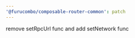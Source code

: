 ```yaml
---
'@furucombo/composable-router-common': patch
---
```


remove setRpcUrl func and add setNetwork func
